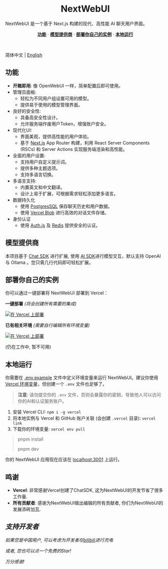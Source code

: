 <h1 align="center">NextWebUI</h1>

NextWebUI 是一个基于 Next.js 构建的现代、高性能 AI 聊天用户界面。

<p align="center"> <a href="#功能"><strong>功能</strong></a> · <a href="#模型提供商"><strong>模型提供商</strong></a> · <a href="#部署你自己的实例"><strong>部署你自己的实例</strong></a> · <a href="#本地运行"><strong>本地运行</strong></a> </p>  <br/>

简体中文 | [English](./README.md)

## 功能

- **开箱即用**: 像 OpenWebUI 一样，简单配置后即可使用。
- 管理员面板:
  - 轻松为不同用户组设置可用的模型。
  - 提供易于使用的模型管理界面。
- 良好的安全性:
  - 具备高安全性设计。
  - 允许服务端作废用户Token，增强账户安全。
- 现代化UI:
  - 界面美观，提供高性能的用户体验。
  - 基于 [Next.js](https://nextjs.org/) App Router 构建，利用 React Server Components (RSCs) 和 Server Actions 实现服务端渲染和高性能。
- 全面的用户设置:
  - 支持用户自定义提示词。
  - 提供多种主题选项。
  - 支持多语言切换。
- 多语言支持:
  - 内置英文和中文翻译。
  - 设计上易于扩展，可根据需求轻松添加更多语言。
- 数据持久化
  - 使用 [PostgresSQL](https://www.postgresql.org/) 保存聊天历史和用户数据。
  - 使用 [Vercel Blob](https://vercel.com/storage/blob) 进行高效的对话文件存储。
- 身份认证
  - 使用 [Auth.js](https://authjs.dev/) 及 [Redis](https://redis.io/) 提供安全的认证。

## 模型提供商

本项目基于 [Chat SDK](https://chat-sdk.dev/) 进行扩展, 使用 [AI SDK](https://sdk.vercel.ai/docs)进行模型交互，默认支持 OpenAI 与 Ollama 。您只需几行代码即可轻松扩展。

## 部署你自己的实例

你可以通过一键部署将 NextWebUI 部署到 Vercel：

**一键部署** *(将会创建所有需要的集成)*

[![在 Vercel 上部署](https://vercel.com/button?x-oss-process=image/resize,m_mfit,w_320,h_320)](https://vercel.com/new/clone?repository-url=https%3A%2F%2Fgithub.com%2FAt87668%2FNextWebUI&env=AUTH_SECRET,ADMIN_EMAIL&envDescription=You%20need%20to%20fill%20in%20these%20environment%20variables%20for%20the%20program%20to%20work.&envLink=https%3A%2F%2Fgithub.com%2FAt87668%2FNextWebUI%2Fblob%2Fmain%2F.env.example&project-name=nextwebui&repository-name=nextwebui-cloned&products=%5B%7B%22type%22%3A%22integration%22%2C%22protocol%22%3A%22storage%22%2C%22productSlug%22%3A%22neon%22%2C%22integrationSlug%22%3A%22neon%22%7D%2C%7B%22type%22%3A%22blob%22%7D%5D&integration-ids=oac_4nMvFhFSbAGAK6MU5mUFFILs)

**已有相关环境** *(需要自行编辑所有环境变量)*

[![在 Vercel 上部署](https://vercel.com/button?x-oss-process=image/resize,m_mfit,w_320,h_320)](https://vercel.com/new/clone?repository-url=https%3A%2F%2Fgithub.com%2FAt87668%2FNextWebUI&env=AUTH_SECRET,BLOB_READ_WRITE_TOKEN,POSTGRES_URL,REDIS_URL,ADMIN_EMAIL&envDescription=You%20need%20to%20fill%20in%20these%20environment%20variables%20for%20the%20program%20to%20work.&envLink=https%3A%2F%2Fgithub.com%2FAt87668%2FNextWebUI%2Fblob%2Fmain%2F.env.example&project-name=nextwebui&repository-name=nextwebui-cloned)

(仍在工作中, 暂不可用)

## 本地运行

你需要在 [.env.example]((./.env.example)) 文件中定义环境变量来运行 NextWebUI。建议你使用 [Vercel 环境变量](https://vercel.com/docs/projects/environment-variables)，但创建一个 `.env` 文件也足够了。

> **注意**: 请勿提交你的 `.env` 文件，否则会暴露你的密钥，导致他人可以访问你的AI和认证服务账户。 

1. 安装 Vercel CLI: `npm i -g vercel`
2. 将本地实例与 Vercel 和 GitHub 账户关联 (会创建 `.vercel` 目录): `vercel link`
3. 下载你的环境变量: `vercel env pull`



> pnpm install
>
> pnpm dev

你的 NextWebUI 应用现在应该在 [localhost:3001](http://localhost:3001/) 上运行。

## 鸣谢
- **Vercel**: 非常感谢Vercel创建了ChatSDK, 这为NextWebUI的开发节省了很多工作量.
- **所有贡献者**: 感谢为NextWebUI做出编辑的所有贡献者, 你们为NextWebUI的发展添砖加瓦.

## *支持开发者*
*如果您是中国用户, 可以考虑为开发者在[bilibili](https://space.bilibili.com/1098279072)进行充电*

*或者, 您也可以点一个免费的Star!*

*万分感谢!*